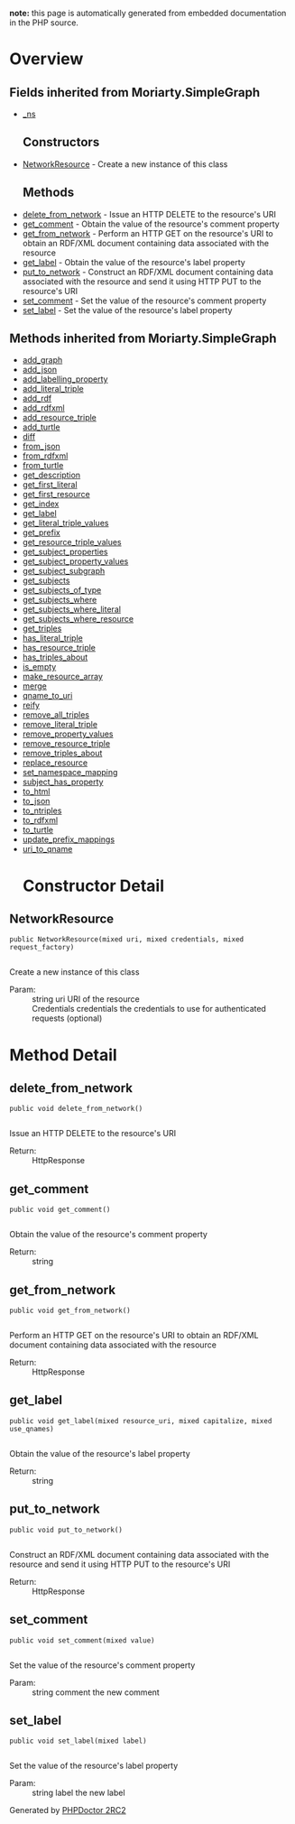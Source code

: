 **note:** this page is automatically generated from embedded documentation in the PHP source.

# Overview #

<table>
<h2>Fields inherited from Moriarty.SimpleGraph</h2>

<ul><li><a href='SimpleGraph#_ns.md'>_ns</a>
<h2>Constructors</h2>
</li><li><a href='#NetworkResource.md'>NetworkResource</a> - Create a new instance of this class<br>
<h2>Methods</h2>
</li><li><a href='#delete_from_network.md'>delete_from_network</a> - Issue an HTTP DELETE to the resource's URI<br>
</li><li><a href='#get_comment.md'>get_comment</a> - Obtain the value of the resource's comment property<br>
</li><li><a href='#get_from_network.md'>get_from_network</a> - Perform an HTTP GET on the resource's URI to obtain an RDF/XML document containing data associated with the resource<br>
</li><li><a href='#get_label.md'>get_label</a> - Obtain the value of the resource's label property<br>
</li><li><a href='#put_to_network.md'>put_to_network</a> - Construct an RDF/XML document containing data associated with the resource and send it using HTTP PUT to the resource's URI<br>
</li><li><a href='#set_comment.md'>set_comment</a> - Set the value of the resource's comment property<br>
</li><li><a href='#set_label.md'>set_label</a> - Set the value of the resource's label property</li></ul>

<h2>Methods inherited from Moriarty.SimpleGraph</h2>

<ul><li><a href='SimpleGraph#add_graph.md'>add_graph</a>
</li><li><a href='SimpleGraph#add_json.md'>add_json</a>
</li><li><a href='SimpleGraph#add_labelling_property.md'>add_labelling_property</a>
</li><li><a href='SimpleGraph#add_literal_triple.md'>add_literal_triple</a>
</li><li><a href='SimpleGraph#add_rdf.md'>add_rdf</a>
</li><li><a href='SimpleGraph#add_rdfxml.md'>add_rdfxml</a>
</li><li><a href='SimpleGraph#add_resource_triple.md'>add_resource_triple</a>
</li><li><a href='SimpleGraph#add_turtle.md'>add_turtle</a>
</li><li><a href='SimpleGraph#diff.md'>diff</a>
</li><li><a href='SimpleGraph#from_json.md'>from_json</a>
</li><li><a href='SimpleGraph#from_rdfxml.md'>from_rdfxml</a>
</li><li><a href='SimpleGraph#from_turtle.md'>from_turtle</a>
</li><li><a href='SimpleGraph#get_description.md'>get_description</a>
</li><li><a href='SimpleGraph#get_first_literal.md'>get_first_literal</a>
</li><li><a href='SimpleGraph#get_first_resource.md'>get_first_resource</a>
</li><li><a href='SimpleGraph#get_index.md'>get_index</a>
</li><li><a href='SimpleGraph#get_label.md'>get_label</a>
</li><li><a href='SimpleGraph#get_literal_triple_values.md'>get_literal_triple_values</a>
</li><li><a href='SimpleGraph#get_prefix.md'>get_prefix</a>
</li><li><a href='SimpleGraph#get_resource_triple_values.md'>get_resource_triple_values</a>
</li><li><a href='SimpleGraph#get_subject_properties.md'>get_subject_properties</a>
</li><li><a href='SimpleGraph#get_subject_property_values.md'>get_subject_property_values</a>
</li><li><a href='SimpleGraph#get_subject_subgraph.md'>get_subject_subgraph</a>
</li><li><a href='SimpleGraph#get_subjects.md'>get_subjects</a>
</li><li><a href='SimpleGraph#get_subjects_of_type.md'>get_subjects_of_type</a>
</li><li><a href='SimpleGraph#get_subjects_where.md'>get_subjects_where</a>
</li><li><a href='SimpleGraph#get_subjects_where_literal.md'>get_subjects_where_literal</a>
</li><li><a href='SimpleGraph#get_subjects_where_resource.md'>get_subjects_where_resource</a>
</li><li><a href='SimpleGraph#get_triples.md'>get_triples</a>
</li><li><a href='SimpleGraph#has_literal_triple.md'>has_literal_triple</a>
</li><li><a href='SimpleGraph#has_resource_triple.md'>has_resource_triple</a>
</li><li><a href='SimpleGraph#has_triples_about.md'>has_triples_about</a>
</li><li><a href='SimpleGraph#is_empty.md'>is_empty</a>
</li><li><a href='SimpleGraph#make_resource_array.md'>make_resource_array</a>
</li><li><a href='SimpleGraph#merge.md'>merge</a>
</li><li><a href='SimpleGraph#qname_to_uri.md'>qname_to_uri</a>
</li><li><a href='SimpleGraph#reify.md'>reify</a>
</li><li><a href='SimpleGraph#remove_all_triples.md'>remove_all_triples</a>
</li><li><a href='SimpleGraph#remove_literal_triple.md'>remove_literal_triple</a>
</li><li><a href='SimpleGraph#remove_property_values.md'>remove_property_values</a>
</li><li><a href='SimpleGraph#remove_resource_triple.md'>remove_resource_triple</a>
</li><li><a href='SimpleGraph#remove_triples_about.md'>remove_triples_about</a>
</li><li><a href='SimpleGraph#replace_resource.md'>replace_resource</a>
</li><li><a href='SimpleGraph#set_namespace_mapping.md'>set_namespace_mapping</a>
</li><li><a href='SimpleGraph#subject_has_property.md'>subject_has_property</a>
</li><li><a href='SimpleGraph#to_html.md'>to_html</a>
</li><li><a href='SimpleGraph#to_json.md'>to_json</a>
</li><li><a href='SimpleGraph#to_ntriples.md'>to_ntriples</a>
</li><li><a href='SimpleGraph#to_rdfxml.md'>to_rdfxml</a>
</li><li><a href='SimpleGraph#to_turtle.md'>to_turtle</a>
</li><li><a href='SimpleGraph#update_prefix_mappings.md'>update_prefix_mappings</a>
</li><li><a href='SimpleGraph#uri_to_qname.md'>uri_to_qname</a>
<h1>Constructor Detail</h1></li></ul>

<h2>NetworkResource</h2>

<pre><code>public NetworkResource(mixed uri, mixed credentials, mixed request_factory)<br>
</code></pre>

Create a new instance of this class<dl>
<dt>Param:</dt>
<dd>string uri URI of the resource</dd>
<dd>Credentials credentials the credentials to use for authenticated requests (optional)</dd>
</dl>


<h1>Method Detail</h1>

<h2>delete_from_network</h2>

<pre><code>public void delete_from_network()<br>
</code></pre>

Issue an HTTP DELETE to the resource's URI<dl>
<dt>Return:</dt>
<dd>HttpResponse</dd>
</dl>


<h2>get_comment</h2>

<pre><code>public void get_comment()<br>
</code></pre>

Obtain the value of the resource's comment property<dl>
<dt>Return:</dt>
<dd>string</dd>
</dl>


<h2>get_from_network</h2>

<pre><code>public void get_from_network()<br>
</code></pre>

Perform an HTTP GET on the resource's URI to obtain an RDF/XML document containing data associated with the resource<dl>
<dt>Return:</dt>
<dd>HttpResponse</dd>
</dl>


<h2>get_label</h2>

<pre><code>public void get_label(mixed resource_uri, mixed capitalize, mixed use_qnames)<br>
</code></pre>

Obtain the value of the resource's label property<dl>
<dt>Return:</dt>
<dd>string</dd>
</dl>


<h2>put_to_network</h2>

<pre><code>public void put_to_network()<br>
</code></pre>

Construct an RDF/XML document containing data associated with the resource and send it using HTTP PUT to the resource's URI<dl>
<dt>Return:</dt>
<dd>HttpResponse</dd>
</dl>


<h2>set_comment</h2>

<pre><code>public void set_comment(mixed value)<br>
</code></pre>

Set the value of the resource's comment property<dl>
<dt>Param:</dt>
<dd>string comment the new comment</dd>
</dl>


<h2>set_label</h2>

<pre><code>public void set_label(mixed label)<br>
</code></pre>

Set the value of the resource's label property<dl>
<dt>Param:</dt>
<dd>string label the new label</dd>
</dl>




Generated by <a href='http://phpdoctor.sourceforge.net/'>PHPDoctor 2RC2</a>